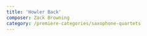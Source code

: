 ```yaml
---
title: 'Howler Back'
composer: Zack Browning
category: /premiere-categories/saxophone-quartets
---
```

